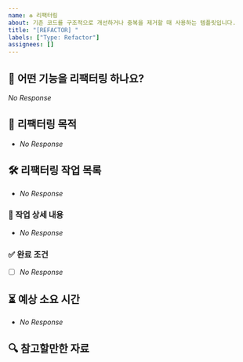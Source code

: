```yaml
---
name: ♻️ 리팩터링
about: 기존 코드를 구조적으로 개선하거나 중복을 제거할 때 사용하는 템플릿입니다.
title: "[REFACTOR] "
labels: ["Type: Refactor"]
assignees: []
---
```


## 📌 어떤 기능을 리팩터링 하나요?
<!-- 리팩터링할 기능을 3줄 이내로 간결하게 설명해주세요. -->
<!-- ex) 회원 정보 관리 기능 -->
_No Response_


## 🎯 리팩터링 목적
<!-- 리팩터링 목적을 알려주세요. -->
<!-- 예: 코드 중복 제거 및 기능 단위로 모듈화 -->
- _No Response_


## 🛠 리팩터링 작업 목록
<!-- 구체적인 리팩터링 작업을 체크리스트로 정리해주세요. -->
<!-- ex). 회원 조회 기능 리팩터링 -->
- _No Response_


### 📜 작업 상세 내용
<!-- 리팩터링 범위에 포함되는 실제 작업 항목들을 나열해주세요 -->
<!-- ex) 회원 조회, 비밀번호 재발급, 회원 탈퇴 등 -->
- _No Response_


### ✅ 완료 조건
<!-- 어떤 상태가 되면 완료로 간주하나요? -->
<!-- 예: 회원 조회 기능이 모두 모듈화되어 libs/member로 이동됨 -->
- [ ] _No Response_


## ⏳ 예상 소요 시간
<!-- 작업 소요 시간을 대략적으로 입력해주세요. -->
- _No Response_


## 🔍 참고할만한 자료
<!-- 참고할만한 코드, 관련 문서 등을 자유롭게 추가하세요. -->
<!-- ex) [회원관리 구조도](https://...)
- _No Response_
